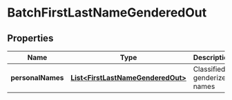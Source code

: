 
# BatchFirstLastNameGenderedOut

## Properties
Name | Type | Description | Notes
------------ | ------------- | ------------- | -------------
**personalNames** | [**List&lt;FirstLastNameGenderedOut&gt;**](FirstLastNameGenderedOut.md) | Classified genderized names |  [optional]



